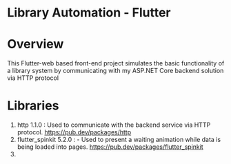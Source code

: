 # Library Automation - Flutter

# Overview
This Flutter-web based front-end project simulates the basic functionality of a library system by communicating with my ASP.NET Core backend solution via HTTP protocol

# Libraries

1) http 1.1.0 : Used to communicate with the backend service via HTTP protocol. https://pub.dev/packages/http
2) flutter_spinkit 5.2.0 : - Used to present a waiting animation while data is being loaded into pages. https://pub.dev/packages/flutter_spinkit
3) 






